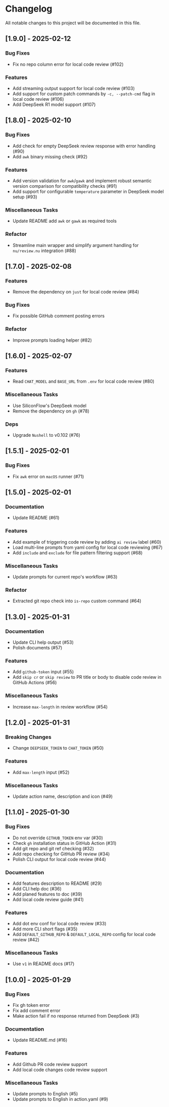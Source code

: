 # Changelog
All notable changes to this project will be documented in this file.

## [1.9.0] - 2025-02-12

### Bug Fixes

- Fix no repo column error for local code review (#102)

### Features

- Add streaming output support for local code review (#103)
- Add support for custom patch commands by `-c, --patch-cmd` flag in local code review (#106)
- Add DeepSeek R1 model support (#107)

## [1.8.0] - 2025-02-10

### Bug Fixes

- Add check for empty DeepSeek review response with error handling (#90)
- Add `awk` binary missing check (#92)

### Features

- Add version validation for `awk`/`gawk` and implement robust semantic version comparison for compatibility checks (#91)
- Add support for configurable `temperature` parameter in DeepSeek model setup (#93)

### Miscellaneous Tasks

- Update README add `awk` or `gawk` as required tools

### Refactor

- Streamline main wrapper and simplify argument handling for `nu/review.nu` integration (#88)

## [1.7.0] - 2025-02-08

### Features

- Remove the dependency on `just` for local code review (#84)

### Bug Fixes

- Fix possible GitHub comment posting errors

### Refactor

- Improve prompts loading helper (#82)

## [1.6.0] - 2025-02-07

### Features

- Read `CHAT_MODEL` and `BASE_URL` from `.env` for local code review (#80)

### Miscellaneous Tasks

- Use SiliconFlow's DeepSeek model
- Remove the dependency on `gh` (#78)

### Deps

- Upgrade `Nushell` to v0.102 (#76)

## [1.5.1] - 2025-02-01

### Bug Fixes

- Fix `awk` error on `macOS` runner (#71)

## [1.5.0] - 2025-02-01

### Documentation

- Update README (#61)

### Features

- Add example of triggering code review by adding `ai review` label (#60)
- Load multi-line prompts from yaml config for local code reviewing (#67)
- Add `include` and `exclude` for file pattern filtering support (#68)

### Miscellaneous Tasks

- Update prompts for current repo's workflow (#63)

### Refactor

- Extracted git repo check into `is-repo` custom command (#64)

## [1.3.0] - 2025-01-31

### Documentation

- Update CLI help output (#53)
- Polish documents (#57)

### Features

- Add `github-token` input (#55)
- Add `skip cr` or `skip review` to PR title or body to disable code review in GitHub Actions (#56)

### Miscellaneous Tasks

- Increase `max-length` in review workflow (#54)

## [1.2.0] - 2025-01-31

### Breaking Changes

- Change `DEEPSEEK_TOKEN` to `CHAT_TOKEN` (#50)

### Features

- Add `max-length` input (#52)

### Miscellaneous Tasks

- Update action name, description and icon (#49)

## [1.1.0] - 2025-01-30

### Bug Fixes

- Do not override `GITHUB_TOKEN` env var (#30)
- Check `gh` installation status in GitHub Action (#31)
- Add git repo and git ref checking (#32)
- Add repo checking for GitHub PR review (#34)
- Polish CLI output for local code review (#44)

### Documentation

- Add features description to README (#29)
- Add CLI help doc (#36)
- Add planed features to doc (#39)
- Add local code review guide (#41)

### Features

- Add dot env conf for local code review (#33)
- Add more CLI short flags (#35)
- Add `DEFAULT_GITHUB_REPO` & `DEFAULT_LOCAL_REPO` config for local code review (#42)

### Miscellaneous Tasks

- Use `v1` in README docs (#17)

## [1.0.0] - 2025-01-29

### Bug Fixes

- Fix gh token error
- Fix add comment error
- Make action fail if no response returned from DeepSeek (#3)

### Documentation

- Update README.md (#16)

### Features

- Add Github PR code review support
- Add local code changes code review support

### Miscellaneous Tasks

- Update prompts to English (#5)
- Update prompts to English in action.yaml (#9)

